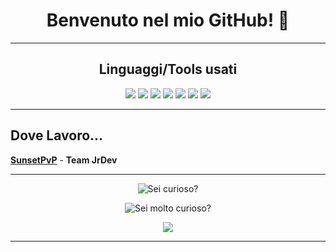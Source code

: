 <h1 align="center">Benvenuto nel mio GitHub! 👋 </h1>

<hr>
  <h2 align="center">Linguaggi/Tools usati</h2>
  
  <p align="center">
    <a>
      <img src="https://img.shields.io/badge/Java-ED8B00?style=for-the-badge&logo=java&logoColor=white" />
      <img src="https://img.shields.io/badge/Html5-FF3300?style=for-the-badge&logo=html5&logoColor=white" />
      <img src="https://img.shields.io/badge/Css-CC33FF?style=for-the-badge&logo=css&logoColor=white" />
      <img src="https://img.shields.io/badge/JavaScript-FFFF00?style=for-the-badge&logo=js&logoColor=white" />
      <img src="https://img.shields.io/badge/MongoDB-161616?style=for-the-badge&logo=mysql&logoColor=white" />
      <img src="https://img.shields.io/badge/MariaDB-4EA94B?style=for-the-badge&logo=mariadb&logoColor=white" />
      <img src="https://img.shields.io/badge/Node.js-43853D?style=for-the-badge&logo=node.js&logoColor=white" />
    </a>
  </p>
</hr>

<hr>
  <h2> Dove Lavoro... </h2>
</hr>

[**SunsetPvP**](https://github.com/SunsetPvP) - **Team JrDev**
<br>


<hr>
  <p align="center"><img src="https://github-readme-stats.vercel.app/api?username=Ryneit&show_icons=true&theme=gruvbox&show=reviews,discussions_started,discussions_answered,prs_merged,prs_merged_percentage" alt="Sei curioso?" /></p>
  <p align="center"><img src="https://github-readme-stats.vercel.app/api/top-langs/?username=Ryneit&theme=gruvbox" alt="Sei molto curioso?" /></p>
  <p align="center"><img src="https://discord.c99.nl/widget/theme-2/1088118628416749568.png"/> </p>
<hr>
